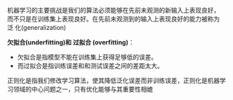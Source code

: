 机器学习的主要挑战是我们的算法必须能够在先前未观测的新输入上表现良好， 而不只是在训练集上表现良好。在先前未观测到的输入上表现良好的能力被称为 泛 化(generalization)

**欠拟合(underfitting)和 过拟合 (overfitting)**：

* 欠拟合是指模型不能在训练集上获得足够低的误差。
* 而过拟合是指训练误差和和测试误差之间的差距太大。

 正则化是指我们修改学习算法，使其降低泛化误差而非训练误差，正则化是机器学习领域的中心问题之一，只有优化能够与其重要性相媲